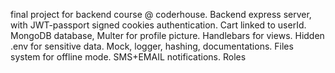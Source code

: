 final project for backend course @ coderhouse.
Backend express server, with JWT-passport signed cookies authentication.
Cart linked to userId.
MongoDB database, Multer for profile picture.
Handlebars for views.
Hidden .env for sensitive data.
Mock, logger, hashing, documentations.
Files system for offline mode.
SMS+EMAIL notifications. Roles
